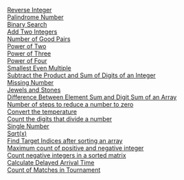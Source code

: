 [Reverse Integer](https://leetcode.com/problems/reverse-integer/)<br/>
[Palindrome Number](https://leetcode.com/problems/palindrome-number/)<br/>
[Binary Search](https://leetcode.com/problems/binary-search/)<br/>
[Add Two Integers](https://leetcode.com/problems/add-two-integers/)<br/>
[Number of Good Pairs](https://leetcode.com/problems/number-of-good-pairs/)<br/>
[Power of Two](https://leetcode.com/problems/power-of-two/submissions/874171026/)<br/>
[Power of Three](https://leetcode.com/problems/power-of-three/description/)<br/>
[Power of Four](https://leetcode.com/problems/power-of-four/description/)<br/>
[Smallest Even Multiple](https://leetcode.com/problems/smallest-even-multiple/description/)<br/>
[Subtract the Product and Sum of Digits of an Integer](https://leetcode.com/problems/subtract-the-product-and-sum-of-digits-of-an-integer/description/)<br/>
[Missing Number](https://leetcode.com/problems/missing-number/)<br/>
[Jewels and Stones](https://leetcode.com/problems/jewels-and-stones/)<br/>
[Difference Between Element Sum and Digit Sum of an Array](https://leetcode.com/problems/difference-between-element-sum-and-digit-sum-of-an-array/)<br/>
[Number of steps to reduce a number to zero](https://leetcode.com/problems/number-of-steps-to-reduce-a-number-to-zero/submissions/930002873/)<br/>
[Convert the temperature](https://leetcode.com/problems/convert-the-temperature/)<br/>
[Count the digits that divide a number](https://leetcode.com/problems/count-the-digits-that-divide-a-number/submissions/930011141/)<br/>
[Single Number](https://leetcode.com/problems/single-number/submissions/931081893/)<br/>
[Sqrt(x)](https://leetcode.com/problems/sqrtx/description/)<br/>
[Find Target Indices after sorting an array](https://leetcode.com/problems/find-target-indices-after-sorting-array/)<br/>
[Maximum count of positive and negative integer](https://leetcode.com/problems/maximum-count-of-positive-integer-and-negative-integer/)<br/>
[Count negative integers in a sorted matrix](https://leetcode.com/problems/count-negative-numbers-in-a-sorted-matrix/description/)<br/>
[Calculate Delayed Arrival Time](https://leetcode.com/problems/calculate-delayed-arrival-time/description/)<br/>
[Count of Matches in Tournament](https://leetcode.com/problems/count-of-matches-in-tournament/description/)<br/>
